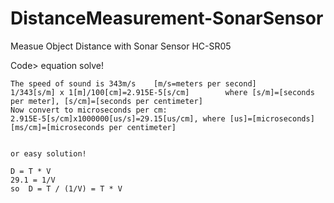 # DistanceMeasurement-SonarSensor
Measue Object Distance with Sonar Sensor HC-SR05

Code>
    equation solve!
    
    The speed of sound is 343m/s    [m/s=meters per second]
    1/343[s/m] x 1[m]/100[cm]=2.915E-5[s/cm]        where [s/m]=[seconds per meter], [s/cm]=[seconds per centimeter]
    Now convert to microseconds per cm:
    2.915E-5[s/cm]x1000000[us/s]=29.15[us/cm], where [us]=[microseconds] [ms/cm]=[microseconds per centimeter]﻿
    
    
    or easy solution!
    
    D = T * V
    29.1 = 1/V
    so  D = T / (1/V) = T * V
